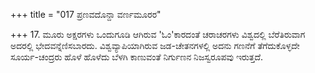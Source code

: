 +++
title = "017 ಪ್ರಣವದೊನ್ದಾ ವರ್ಣಮೂರರ"

+++
17. ಮೂರು ಅಕ್ಷರಗಳು ಒಂದುಗೂಡಿ  ಆಗಿರುವ  'ಓಂ'ಕಾರದಂತೆ ಚರಾಚರಗಳು ವಿಶ್ವದಲ್ಲಿ ಬೆರೆತಿರುವಾಗ ಅದರಲ್ಲಿ ಭೇದವನ್ನೆಣಿಸಬಾರದು. ವಿಶ್ವವ್ಯಾಪಿಯಾಗಿರುವ ಜಡ-ಚೇತನಗಳಲ್ಲಿ ಅದನು ಗಣನೆಗೆ ತೆಗೆದುಕೊಳ್ಳದೇ ಸೂರ್ಯ-ಚಂದ್ರರು ಹೊಳೆ ಹೊಳೆದು ಬೆಳಗಿ ಕಾಣುವಂತೆ ನಿರ್ಗುಣನ ನಿಜಸ್ವರೂಪವು ಇರುತ್ತದೆ.